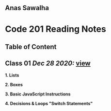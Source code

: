 ## Anas Sawalha

# Code 201 Reading Notes

## Table of Content 

## Class 01  *Dec 28 2020:* [view](https://anassawalha95.github.io/reading-notes2/Class%2001)

__1. Lists__ 

__2. Boxes__ 

__3. Basic JavaScript Instructions__

__4. Decisions & Loops "Switch Statements"__



